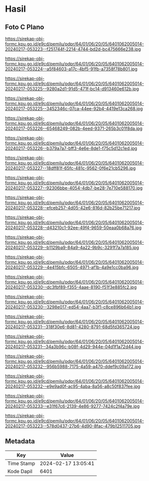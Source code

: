 # Hasil

## Foto C Plano

https://sirekap-obj-formc.kpu.go.id/e9cd/pemilu/pdpr/64/01/06/20/05/6401062005014-20240217-053223--f251744f-2214-4744-bd2d-bc475666e238.jpg

https://sirekap-obj-formc.kpu.go.id/e9cd/pemilu/pdpr/64/01/06/20/05/6401062005014-20240217-053224--a5f84603-a17c-4bf5-91fb-a7358f78b801.jpg

https://sirekap-obj-formc.kpu.go.id/e9cd/pemilu/pdpr/64/01/06/20/05/6401062005014-20240217-053225--9280a2d1-91d5-471f-bc14-d913460e612b.jpg

https://sirekap-obj-formc.kpu.go.id/e9cd/pemilu/pdpr/64/01/06/20/05/6401062005014-20240217-053225--3452346c-07ca-44ee-92b4-4419e13ca268.jpg

https://sirekap-obj-formc.kpu.go.id/e9cd/pemilu/pdpr/64/01/06/20/05/6401062005014-20240217-053226--65468249-082b-4eed-9371-265b3c01f8da.jpg

https://sirekap-obj-formc.kpu.go.id/e9cd/pemilu/pdpr/64/01/06/20/05/6401062005014-20240217-053226--b379a7a7-bff3-4e6e-8de1-f75c5d12c1ed.jpg

https://sirekap-obj-formc.kpu.go.id/e9cd/pemilu/pdpr/64/01/06/20/05/6401062005014-20240217-053227--18dff81f-65fc-481c-9562-0f6e21cb5296.jpg

https://sirekap-obj-formc.kpu.go.id/e9cd/pemilu/pdpr/64/01/06/20/05/6401062005014-20240217-053227--92306bbe-4054-4db7-be28-7e710e588170.jpg

https://sirekap-obj-formc.kpu.go.id/e9cd/pemilu/pdpr/64/01/06/20/05/6401062005014-20240217-053228--efceb257-4d05-42e6-816d-82b25be71217.jpg

https://sirekap-obj-formc.kpu.go.id/e9cd/pemilu/pdpr/64/01/06/20/05/6401062005014-20240217-053228--d43210c1-92ee-49f4-9659-50eaa0b68a76.jpg

https://sirekap-obj-formc.kpu.go.id/e9cd/pemilu/pdpr/64/01/06/20/05/6401062005014-20240217-053229--b1129ba9-84a9-4a22-9b9c-3291f7a7a185.jpg

https://sirekap-obj-formc.kpu.go.id/e9cd/pemilu/pdpr/64/01/06/20/05/6401062005014-20240217-053229--4e415bfc-6505-4971-af1b-4a9e1cc0ba96.jpg

https://sirekap-obj-formc.kpu.go.id/e9cd/pemilu/pdpr/64/01/06/20/05/6401062005014-20240217-053230--dc3fbf89-f355-4aae-8190-f51f3e885fc2.jpg

https://sirekap-obj-formc.kpu.go.id/e9cd/pemilu/pdpr/64/01/06/20/05/6401062005014-20240217-053230--3298e017-ed54-4aa7-b3f1-c8ce896b64b1.jpg

https://sirekap-obj-formc.kpu.go.id/e9cd/pemilu/pdpr/64/01/06/20/05/6401062005014-20240217-053231--318f30e6-8d81-4280-8791-68d5fd365724.jpg

https://sirekap-obj-formc.kpu.go.id/e9cd/pemilu/pdpr/64/01/06/20/05/6401062005014-20240217-053231--34a3b96c-b08f-4d29-944e-04d1f1a72d44.jpg

https://sirekap-obj-formc.kpu.go.id/e9cd/pemilu/pdpr/64/01/06/20/05/6401062005014-20240217-053232--956b5988-7175-4a59-a470-ddef9c09a172.jpg

https://sirekap-obj-formc.kpu.go.id/e9cd/pemilu/pdpr/64/01/06/20/05/6401062005014-20240217-053232--e9e9ad0f-ac95-4aba-8a56-a8c50f837fee.jpg

https://sirekap-obj-formc.kpu.go.id/e9cd/pemilu/pdpr/64/01/06/20/05/6401062005014-20240217-053233--e31f67c6-2139-4e86-9277-7424c2f4a79e.jpg

https://sirekap-obj-formc.kpu.go.id/e9cd/pemilu/pdpr/64/01/06/20/05/6401062005014-20240217-053223--578d0437-27b6-4d90-8fac-479b12511705.jpg


## Metadata

| Key        | Value               |
| ---------- | ------------------- |
| Time Stamp | 2024-02-17 13:05:41 |
| Kode Dapil | 6401                |



